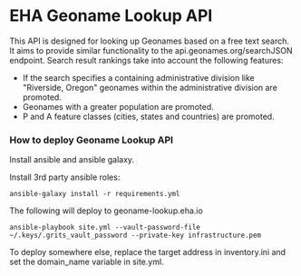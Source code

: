 # EHA Geoname Lookup API

This API is designed for looking up Geonames based on a free text search.
It aims to provide similar functionality to the api.geonames.org/searchJSON endpoint.
Search result rankings take into account the following features:

 * If the search specifies a containing administrative division like "Riverside, Oregon"
   geonames within the administrative division are promoted.
 * Geonames with a greater population are promoted.
 * P and A feature classes (cities, states and countries) are promoted.

### How to deploy Geoname Lookup API

Install ansible and ansible galaxy.

Install 3rd party ansible roles:

```
ansible-galaxy install -r requirements.yml
```

The following will deploy to geoname-lookup.eha.io

```
ansible-playbook site.yml --vault-password-file ~/.keys/.grits_vault_password --private-key infrastructure.pem
```

To deploy somewhere else, replace the target address in inventory.ini and set the domain_name variable in site.yml.
